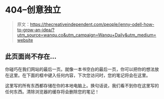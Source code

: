 # 404–创意独立

> 原文：<https://thecreativeindependent.com/people/jenny-odell-how-to-grow-an-idea/?utm_source=wanqu.co&utm_campaign=Wanqu+Daily&utm_medium=website>

## 此页面尚不存在...

你碰巧在我们网站的最后一页。就像一本书空白的最后一页，你可以把你的想法放在这里。在下面的框中键入任何内容，下次您访问时，您的笔记将会在这里。

这里写的所有东西都存储在你的本地电脑上。换句话说，我们看不到你在这里写的任何东西。清除浏览器的缓存将会删除您的笔记！